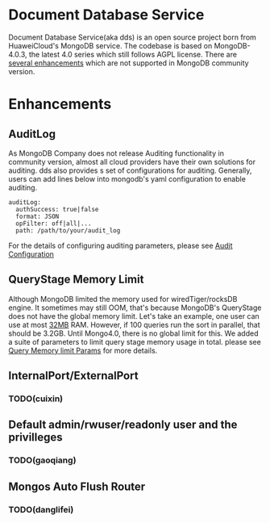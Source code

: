 # Document Database Service
Document Database Service(aka dds) is an open source project born from HuaweiCloud's MongoDB service.
The codebase is based on MongoDB-4.0.3, the latest 4.0 series which still follows AGPL license.
There are [several enhancements]() which are not supported in MongoDB community version.

# Enhancements 
## AuditLog
As MongoDB Company does not release Auditing functionality in community version, almost all cloud providers have their own solutions for auditing.
dds also provides s set of configurations for auditing. Generally, users can add lines below into mongodb's yaml configuration to enable auditing.
```
auditLog:
  authSuccess: true|false
  format: JSON
  opFilter: off|all|...
  path: /path/to/your/audit_log
```
For the details of configuring auditing parameters, please see [Audit Configuration](https://github.com/hwCloudDBSDDS/dds/wiki/Audit-Configuration)

## QueryStage Memory Limit
Although MongoDB limited the memory used for wiredTiger/rocksDB engine. It sometimes may still OOM, that's because MongoDB's QueryStage does not
have the global memory limit. Let's take an example, one user can use at most [32MB](https://docs.mongodb.com/manual/reference/limits/#Sort-Operations) RAM.
However, if 100 queries run the sort in parallel, that should be 3.2GB. Until Mongo4.0, there is no global limit for this.
We added a suite of parameters to limit query stage memory usage in total. please see [Query Memory limit Params](https://github.com/hwCloudDBSDDS/dds/wiki/QueryStage-Memory-Limit) for more details.

## InternalPort/ExternalPort
### TODO(cuixin)

## Default admin/rwuser/readonly user and the privilleges
### TODO(gaoqiang)

## Mongos Auto Flush Router
### TODO(danglifei)
